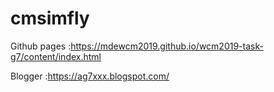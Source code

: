 # cmsimfly
Github pages :https://mdewcm2019.github.io/wcm2019-task-g7/content/index.html

Blogger :https://ag7xxx.blogspot.com/
